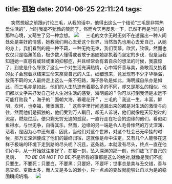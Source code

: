 title: 孤独
date: 2014-06-25 22:11:24
tags:
---

 　  突然想起之前跟p讨论三毛，从我的话中，他得出这么一个结论“三毛是非常热爱生活的”，当时我毫不犹豫的赞同了。然而今天再反思一下，已然不再是当时的那种心境，又萌生了另一种念想。
 ![](http://image.sciencenet.cn/album/201105/30/053715debvzagllegyblkc.jpg)
 　 三毛的文字无时无刻不在透露出一种人间处处是美好的情感，她教我们用心去爱这个世界，当然首先也用心去爱自己，从她的身上，我们看到的是一种不羁，一种无拘无束，我们羡慕，欣赏，钦佩，然而也仅仅只是临渊羡鱼，极少数人懂得或者敢于追随她那执着而坚定的步伐．但是当我知道她一直患有或轻或重的抑郁症，并且经常会有着自杀的想法的时候，我震惊了，到底是什么导致了这么一个对生活充满热情，心中常怀善与美，勇敢而又执着的女子会想着以结束生命来祭奠自己的人生，细细想来，竟发现有不少才华横溢，放荡不羁的文人最终走上这么一条不归路，海子卧轨是如此，海明威自杀亦是如此，而三毛亦是如此，他们的人生轨迹有着那么多的不同，却又是那么的相似，他们都以文字来抒发自己对人生对生活的感受，海明威的＂你可以打倒我但是永远不可能打败我＂，海子的＂面朝大海，春暖花开＂，三毛的＂我这一生，丰富，鲜明，坎坷，也幸福，我很满意．＂这些字里行间透漏出来的都是对生活的激情与向往，然而他们是孤独的，他们受到万人瞩目，却无人诉说，他们就像是天际划过的流星，燃烧过后，便只剩无穷无迹的孤寂，一直行走在社会的边缘的他们，看似如鱼得水，与世无争，自得其乐，然而，边缘的另一端是令人毛骨悚然的万丈深渊，活着，是因为心中还有爱．因此，当他们对这个世界，对这个社会已无牵挂的时候，那万丈深渊便成了他们的最终归宿，这就像是命中注定，又有几个人能够在这样子极端的环境下走到路的尽头呢？况且，这条路，本就没有尽头，终点一直在他们心中，从一开始就注定好了，在那一刻，坠入深渊的那一刻，他们放飞了自己的灵魂．
	    　*TO BE OR NOT TO BE*,不是所有的事都是这么的绝对,就像是我们不能只要生，不要死；只要白，不要黑；只要好，不要坏；世事总是美与丑交错，善与恶交织．变数太多，而人又是多么的渺小，只一点点的变故就能够让自以为是的稳固瞬间坍塌．　
![](http://imagexinli.b0.upaiyun.com/20120607/2303172e65483f1f183cf3.jpg!600)
